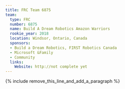 ```yaml
---
title: FRC Team 6875
team:
  type: FRC
  number: 6875
  name: Build A Dream Robotics Amazon Warriors
  rookie_year: 2018
  location: Windsor, Ontario, Canada
  sponsors:
  - Build a Dream Robotics, FIRST Robotics Canada
  - Microsoft &Family
  - Community
  links:
    Website: http://not complete yet
---
```


{% include remove_this_line_and_add_a_paragraph %}